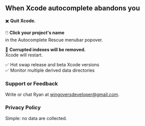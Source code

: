 ## When Xcode autocomplete abandons you

:heavy_multiplication_x:    **Quit Xcode.**

:computer_mouse:     **Click your project's name**\
in the Autocomplete Rescue menubar popover.

:beer:    **Corrupted indexes will be removed.**\
Xcode will restart.



:white_check_mark: Hot swap release and beta Xcode versions\
:white_check_mark: Monitor multiple derived data directories





### Support or Feedback

Write or chat Ryan at [wingoversdeveloper@gmail.com](mailto:wingoversdeveloper@gmail.com).

### Privacy Policy

Simple: no data are collected.
